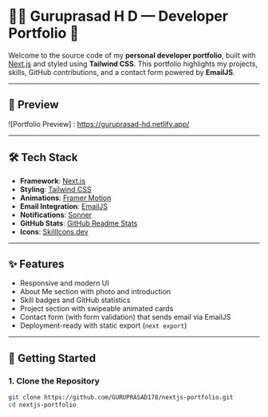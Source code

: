 # 🧑‍💻 Guruprasad H D — Developer Portfolio 🚀

Welcome to the source code of my **personal developer portfolio**, built with [Next.js](https://nextjs.org/) and styled using **Tailwind CSS**. This portfolio highlights my projects, skills, GitHub contributions, and a contact form powered by **EmailJS**.

---

## 📸 Preview

![Portfolio Preview] : https://guruprasad-hd.netlify.app/

---

## 🛠️ Tech Stack

- **Framework**: [Next.js](https://nextjs.org/)
- **Styling**: [Tailwind CSS](https://tailwindcss.com/)
- **Animations**: [Framer Motion](https://www.framer.com/motion/)
- **Email Integration**: [EmailJS](https://www.emailjs.com/)
- **Notifications**: [Sonner](https://sonner.emilkowal.ski/)
- **GitHub Stats**: [GitHub Readme Stats](https://github.com/anuraghazra/github-readme-stats)
- **Icons**: [SkillIcons.dev](https://skillicons.dev/)

---

## ✨ Features

- Responsive and modern UI
- About Me section with photo and introduction
- Skill badges and GitHub statistics
- Project section with swipeable animated cards
- Contact form (with form validation) that sends email via EmailJS
- Deployment-ready with static export (`next export`)

---

## 🚀 Getting Started

### 1. Clone the Repository

```bash
git clone https://github.com/GURUPRASAD178/nextjs-portfolio.git
cd nextjs-portfolio
